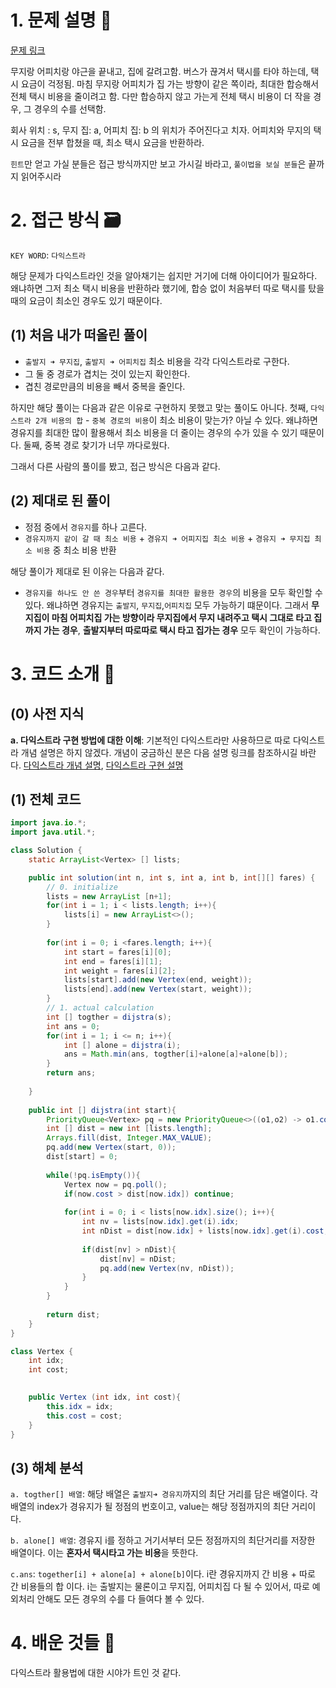 # 1. 문제 설명 📌

[문제 링크](https://school.programmers.co.kr/learn/courses/30/lessons/72413)

무지랑 어피치랑 야근을 끝내고, 집에 갈려고함. 
버스가 끊겨서 택시를 타야 하는데, 택시 요금이 걱정됨. 
마침 무지랑 어피치가 집 가는 방향이 같은 쪽이라, 최대한 합승해서 전체 택시 비용을 줄이려고 함. 다만 합승하지 않고 가는게 전체 택시 비용이 더 작을 경우, 그 경우의 수를 선택함.

회사 위치 : s, 무지 집: a, 어피치 집: b 의 위치가 주어진다고 치자.
어피치와 무지의 택시 요금을 전부 합쳤을 때, 최소 택시 요금을 반환하라.

`힌트`만 얻고 가실 분들은 접근 방식까지만 보고 가시길 바라고, `풀이법을 보실 분들`은 끝까지 읽어주시라

# 2. 접근 방식 🗃️

`KEY WORD`: `다익스트라`

해당 문제가 다익스트라인 것을 알아채기는 쉽지만 거기에 더해 아이디어가 필요하다. 왜냐하면 그저 최소 택시 비용을 반환하라 했기에, 합승 없이 처음부터 따로 택시를 탔을 때의 요금이 최소인 경우도 있기 때문이다. 

## (1) 처음 내가 떠올린 풀이

- `출발지 ➜ 무지집`, `출발지 ➜ 어피치집` 최소 비용을 각각 다익스트라로 구한다. 
- 그 둘 중 경로가 겹치는 것이 있는지 확인한다.
- 겹친 경로만큼의 비용을 빼서 중복을 줄인다.

하지만 해당 풀이는 다음과 같은 이유로 구현하지 못했고 맞는 풀이도 아니다. 
첫째, `다익스트라 2개 비용의 합` - `중복 경로의 비용`이 최소 비용이 맞는가? 아닐 수 있다. 왜냐하면 경유지를 최대한 많이 활용해서 최소 비용을 더 줄이는 경우의 수가 있을 수 있기 때문이다. 
둘째, 중복 경로 찾기가 너무 까다로웠다. 

그래서 다른 사람의 풀이를 봤고, 접근 방식은 다음과 같다. 

## (2) 제대로 된 풀이

- 정점 중에서 `경유지`를 하나 고른다.
- `경유지까지 같이 갈 때 최소 비용` + `경유지 ➜ 어피지집 최소 비용` + `경유지 ➜ 무지집 최소 비용` 중 최소 비용 반환



해당 풀이가 제대로 된 이유는 다음과 같다. 

- `경유지를 하나도 안 쓴 경우`부터 `경유지를 최대한 활용한 경우`의 비용을 모두 확인할 수 있다. 
  왜냐하면 경유지는 `출발지`, `무지집`,`어피치집` 모두 가능하기 떄문이다. 그래서 **무지집이 마침 어피치집 가는 방향이라 무지집에서 무지 내려주고 택시 그대로 타고 집까지 가는 경우**, **출발지부터 따로따로 택시 타고 집가는 경우** 모두 확인이 가능하다. 

# 3. 코드 소개 🔎

## (0) 사전 지식

**a. 다익스트라 구현 방법에 대한 이해**: 기본적인 다익스트라만 사용하므로 따로 다익스트라 개념 설명은 하지 않겠다. 개념이 궁금하신 분은 다음 설명 링크를 참조하시길 바란다. [다익스트라 개념 설명](https://dalcheonroadhead.tistory.com/492), [다익스트라 구현 설명](https://dalcheonroadhead.tistory.com/503)

## (1) 전체 코드

```java
import java.io.*;
import java.util.*;

class Solution {
    static ArrayList<Vertex> [] lists;

    public int solution(int n, int s, int a, int b, int[][] fares) {
        // 0. initialize
        lists = new ArrayList [n+1];
        for(int i = 1; i < lists.length; i++){
            lists[i] = new ArrayList<>();
        }
        
        for(int i = 0; i <fares.length; i++){
            int start = fares[i][0];
            int end = fares[i][1];
            int weight = fares[i][2];
            lists[start].add(new Vertex(end, weight));
            lists[end].add(new Vertex(start, weight));
        }
        // 1. actual calculation
        int [] togther = dijstra(s);
        int ans = 0;
        for(int i = 1; i <= n; i++){            
            int [] alone = dijstra(i);
            ans = Math.min(ans, togther[i]+alone[a]+alone[b]);
        }
        return ans;
        
    }
    
    public int [] dijstra(int start){
        PriorityQueue<Vertex> pq = new PriorityQueue<>((o1,o2) -> o1.cost - o2.cost);
        int [] dist = new int [lists.length];
        Arrays.fill(dist, Integer.MAX_VALUE);
        pq.add(new Vertex(start, 0));
        dist[start] = 0;
        
        while(!pq.isEmpty()){
            Vertex now = pq.poll();
            if(now.cost > dist[now.idx]) continue; 
          
            for(int i = 0; i < lists[now.idx].size(); i++){
                int nv = lists[now.idx].get(i).idx;
                int nDist = dist[now.idx] + lists[now.idx].get(i).cost; // (현재 정점까지의 최단거리 + 현 정점에서 nv까지의 간선 비용)
                
                if(dist[nv] > nDist){
                    dist[nv] = nDist;
                    pq.add(new Vertex(nv, nDist));
                }
            }
        }
        
        return dist;
    }
}

class Vertex {
    int idx;
    int cost;

    
    public Vertex (int idx, int cost){
        this.idx = idx;
        this.cost = cost;
    }
}
```

## (3) 해체 분석

`a. togther[] 배열`: 해당 배열은 `출발지➜ 경유지`까지의 최단 거리를 담은 배열이다. 각 배열의 index가 경유지가 될 정점의 번호이고, value는 해당 정점까지의 최단 거리이다.

`b. alone[] 배열`:  경유지 i를 정하고 거기서부터 모든 정점까지의 최단거리를 저장한 배열이다. 이는 **혼자서 택시타고 가는 비용**을 뜻한다. 

`c.ans`: `together[i] + alone[a] + alone[b]`이다. i란 경유지까지 간 비용 + 따로 간 비용들의 합 이다. i는 출발지는 물론이고 무지집, 어피치집 다 될 수 있어서, 따로 예외처리 안해도 모든 경우의 수를 다 들여다 볼 수 있다.

# 4. 배운 것들 🎯

다익스트라 활용법에 대한 시야가 트인 것 같다.